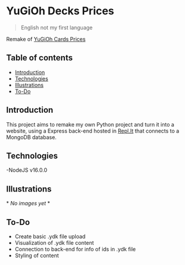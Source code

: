 # YuGiOh Decks Prices
> English not my first language

Remake of [YuGiOh Cards Prices](https://github.com/JGQH/Yugioh-Cards-Prices)

## Table of contents
- [Introduction](#introduction)
- [Technologies](#technologies)
- [Illustrations](#illustrations)
- [To-Do](#to-do)

## Introduction
This project aims to remake my own Python project and turn it into a website, using a Express back-end hosted in [Repl.It](https://replit.com/) that connects to a MongoDB database.

## Technologies
-NodeJS v16.0.0

## Illustrations
\* *No images yet* \*

## To-Do
- Create basic .ydk file upload
- Visualization of .ydk file content
- Connection to back-end for info of ids in .ydk file
- Styling of content